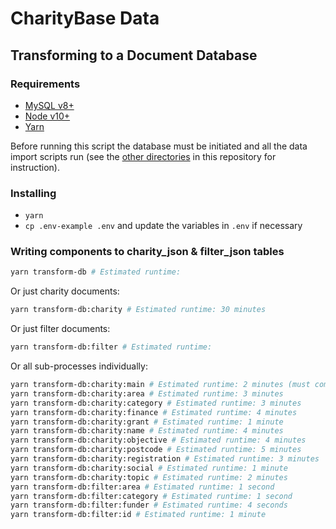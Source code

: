 # CharityBase Data

## Transforming to a Document Database

### Requirements

- [MySQL v8+](https://www.mysql.com)
- [Node v10+](https://nodejs.org)
- [Yarn](https://yarnpkg.com)

Before running this script the database must be initiated and all the data import scripts run (see the [other directories](../) in this repository for instruction).


### Installing

- `yarn`
- `cp .env-example .env` and update the variables in `.env` if necessary


### Writing components to charity_json & filter_json tables

```bash
yarn transform-db # Estimated runtime:
```

Or just charity documents:

```bash
yarn transform-db:charity # Estimated runtime: 30 minutes
```

Or just filter documents:

```bash
yarn transform-db:filter # Estimated runtime:
```

Or all sub-processes individually:

```bash
yarn transform-db:charity:main # Estimated runtime: 2 minutes (must come before other charity methods)
yarn transform-db:charity:area # Estimated runtime: 3 minutes
yarn transform-db:charity:category # Estimated runtime: 3 minutes
yarn transform-db:charity:finance # Estimated runtime: 4 minutes
yarn transform-db:charity:grant # Estimated runtime: 1 minute
yarn transform-db:charity:name # Estimated runtime: 4 minutes
yarn transform-db:charity:objective # Estimated runtime: 4 minutes
yarn transform-db:charity:postcode # Estimated runtime: 5 minutes
yarn transform-db:charity:registration # Estimated runtime: 3 minutes
yarn transform-db:charity:social # Estimated runtime: 1 minute
yarn transform-db:charity:topic # Estimated runtime: 2 minutes
yarn transform-db:filter:area # Estimated runtime: 1 second
yarn transform-db:filter:category # Estimated runtime: 1 second
yarn transform-db:filter:funder # Estimated runtime: 4 seconds
yarn transform-db:filter:id # Estimated runtime: 1 minute
```
